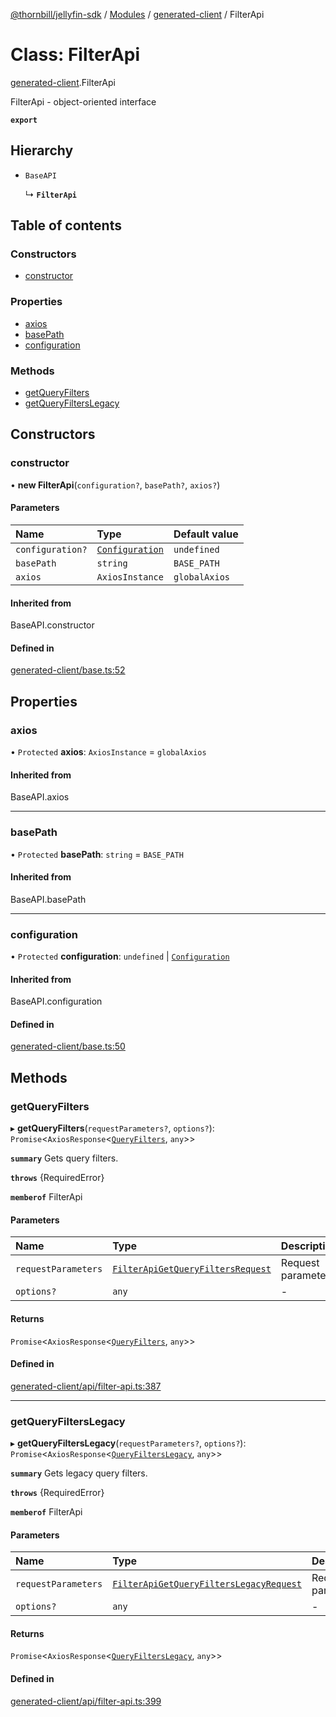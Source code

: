 [@thornbill/jellyfin-sdk](../README.md) / [Modules](../modules.md) / [generated-client](../modules/generated_client.md) / FilterApi

# Class: FilterApi

[generated-client](../modules/generated_client.md).FilterApi

FilterApi - object-oriented interface

**`export`**

## Hierarchy

- `BaseAPI`

  ↳ **`FilterApi`**

## Table of contents

### Constructors

- [constructor](generated_client.FilterApi.md#constructor)

### Properties

- [axios](generated_client.FilterApi.md#axios)
- [basePath](generated_client.FilterApi.md#basepath)
- [configuration](generated_client.FilterApi.md#configuration)

### Methods

- [getQueryFilters](generated_client.FilterApi.md#getqueryfilters)
- [getQueryFiltersLegacy](generated_client.FilterApi.md#getqueryfilterslegacy)

## Constructors

### constructor

• **new FilterApi**(`configuration?`, `basePath?`, `axios?`)

#### Parameters

| Name | Type | Default value |
| :------ | :------ | :------ |
| `configuration?` | [`Configuration`](generated_client.Configuration.md) | `undefined` |
| `basePath` | `string` | `BASE_PATH` |
| `axios` | `AxiosInstance` | `globalAxios` |

#### Inherited from

BaseAPI.constructor

#### Defined in

[generated-client/base.ts:52](https://github.com/thornbill/jellyfin-sdk-typescript/blob/3ae780a/src/generated-client/base.ts#L52)

## Properties

### axios

• `Protected` **axios**: `AxiosInstance` = `globalAxios`

#### Inherited from

BaseAPI.axios

___

### basePath

• `Protected` **basePath**: `string` = `BASE_PATH`

#### Inherited from

BaseAPI.basePath

___

### configuration

• `Protected` **configuration**: `undefined` \| [`Configuration`](generated_client.Configuration.md)

#### Inherited from

BaseAPI.configuration

#### Defined in

[generated-client/base.ts:50](https://github.com/thornbill/jellyfin-sdk-typescript/blob/3ae780a/src/generated-client/base.ts#L50)

## Methods

### getQueryFilters

▸ **getQueryFilters**(`requestParameters?`, `options?`): `Promise`<`AxiosResponse`<[`QueryFilters`](../interfaces/generated_client.QueryFilters.md), `any`\>\>

**`summary`** Gets query filters.

**`throws`** {RequiredError}

**`memberof`** FilterApi

#### Parameters

| Name | Type | Description |
| :------ | :------ | :------ |
| `requestParameters` | [`FilterApiGetQueryFiltersRequest`](../interfaces/generated_client.FilterApiGetQueryFiltersRequest.md) | Request parameters. |
| `options?` | `any` | - |

#### Returns

`Promise`<`AxiosResponse`<[`QueryFilters`](../interfaces/generated_client.QueryFilters.md), `any`\>\>

#### Defined in

[generated-client/api/filter-api.ts:387](https://github.com/thornbill/jellyfin-sdk-typescript/blob/3ae780a/src/generated-client/api/filter-api.ts#L387)

___

### getQueryFiltersLegacy

▸ **getQueryFiltersLegacy**(`requestParameters?`, `options?`): `Promise`<`AxiosResponse`<[`QueryFiltersLegacy`](../interfaces/generated_client.QueryFiltersLegacy.md), `any`\>\>

**`summary`** Gets legacy query filters.

**`throws`** {RequiredError}

**`memberof`** FilterApi

#### Parameters

| Name | Type | Description |
| :------ | :------ | :------ |
| `requestParameters` | [`FilterApiGetQueryFiltersLegacyRequest`](../interfaces/generated_client.FilterApiGetQueryFiltersLegacyRequest.md) | Request parameters. |
| `options?` | `any` | - |

#### Returns

`Promise`<`AxiosResponse`<[`QueryFiltersLegacy`](../interfaces/generated_client.QueryFiltersLegacy.md), `any`\>\>

#### Defined in

[generated-client/api/filter-api.ts:399](https://github.com/thornbill/jellyfin-sdk-typescript/blob/3ae780a/src/generated-client/api/filter-api.ts#L399)
